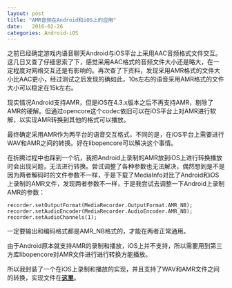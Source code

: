 ```yaml
---
layout: post
title: "AMR音频在Android和iOS上的应用"
date:   2016-02-26
categories: Android-iOS
--- 
```


之前已经确定游戏内语音聊天Android与iOS平台上采用AAC音频格式文件交互。这几日又查了仔细思索了下，感觉采用AAC格式的音频文件大小还是略大，在一定程度对网络交互还是有影响的。再次查了下资料，发现采用AMR格式的文件大小比AAC更小，经过测试之后发现的确如此，10s左右的语音采用AMR格式的文件大小可以稳定在15k左右。

现实情况Android支持AMR，但是iOS在4.3.x版本之后不再支持AMR，剔除了AMR的硬解。但通过opencore这个codec依旧可以在iOS平台上对AMR进行软解，以实现AMR转换到其他的格式可以播放。

最终确定采用AMR作为两平台的语音交互格式，不同的是，在iOS平台上需要进行WAV和AMR之间的转换。好在libopencore可以解决这个事情。

在折腾过程中也踩到一个坑，我把Android上录制的AMR放到iOS上进行转换播放时会出现问题，无法进行转换。尝试调整了各种参数也无法解决，偶然想到是不是因为两者解码时的文件参数不一样，于是下载了MediaInfo对比了Android和iOS上录制的AMR文件，发现两者参数不一样，于是我尝试去调整一下Android上录制AMR的参数：

    recorder.setOutputFormat(MediaRecorder.OutputFormat.AMR_NB);
    recorder.setAudioEncoder(MediaRecorder.AudioEncoder.AMR_NB);
    recorder.setAudioChannels(1);

一定要输出和编码格式都是AMR\_NB格式的，才能在两者正常通用。

由于Android原本就支持AMR的录制和播放，iOS上并不支持，所以需要用到第三方库libopencore对AMR文件进行进行转换方能播放。

所以我封装了一个在iOS上录制和播放的实现，并且支持了WAV和AMR文件之间的转换，实现文件在[**这里**](https://github.com/shaoyuan1943/AMRVoiceRecorder)。

